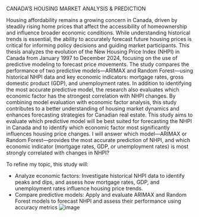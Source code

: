 CANADA’S HOUSING MARKET ANALYSIS & PREDICTION

Housing affordability remains a growing concern in Canada, driven by steadily rising home prices that affect the accessibility of homeownership and influence broader economic conditions. While understanding historical trends is essential, the ability to accurately forecast future housing prices is critical for informing policy decisions and guiding market participants. This thesis analyzes the evolution of the New Housing Price Index (NHPI) in Canada from January 1997 to December 2024, focusing on the use of predictive modeling to forecast price movements. The study compares the performance of two predictive models—ARIMAX and Random Forest—using historical NHPI data and key economic indicators: mortgage rates, gross domestic product (GDP), and unemployment rates. In addition to identifying the most accurate predictive model, the research also evaluates which economic factor has the strongest correlation with NHPI changes. By combining model evaluation with economic factor analysis, this study contributes to a better understanding of housing market dynamics and enhances forecasting strategies for Canadian real estate.
This study aims to evaluate which predictive model will be best suited for forecasting the NHPI in Canada and to identify which economic factor most significantly influences housing price changes. I will answer which model—ARIMAX or Random Forest—provides the most accurate prediction of NHPI, and which economic indicator (mortgage rates, GDP, or unemployment rates) is most strongly correlated with changes in NHPI?


To refine my topic, this study will:
-	Analyze economic factors: Investigate historical NHPI data to identify peaks and dips, and assess how mortgage rates, GDP, and unemployment rates influence housing price trends.
-	Compare predictive models: Apply and evaluate ARIMAX and Random Forest models to forecast NHPI and assess their performance using accuracy metrics 
![image](https://github.com/user-attachments/assets/d5f64063-06fb-4109-a935-4ea62d5a5cf0)

